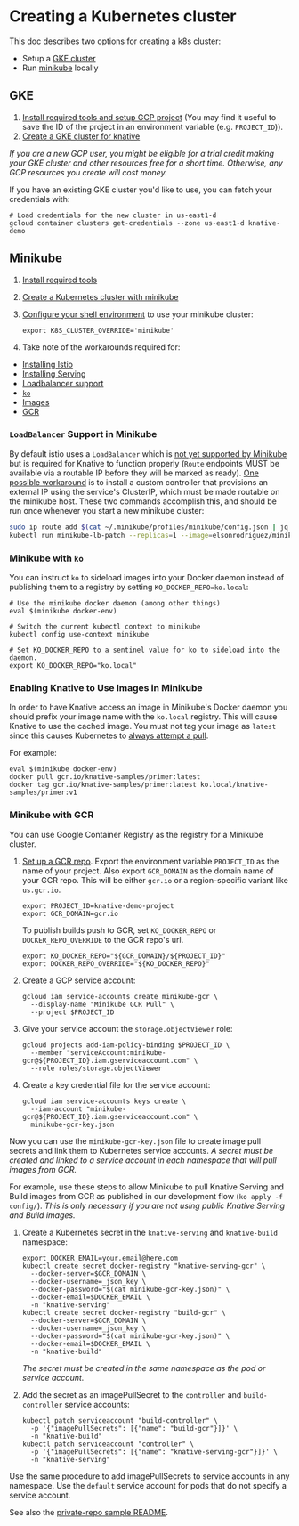 # Creating a Kubernetes cluster

This doc describes two options for creating a k8s cluster:

- Setup a [GKE cluster](#gke)
- Run [minikube](#minikube) locally

## GKE

1. [Install required tools and setup GCP project](https://github.com/knative/docs/blob/master/install/Knative-with-GKE.md#before-you-begin)
   (You may find it useful to save the ID of the project in an environment
   variable (e.g. `PROJECT_ID`)).
1. [Create a GKE cluster for knative](https://github.com/knative/docs/blob/master/install/Knative-with-GKE.md#creating-a-kubernetes-cluster)

_If you are a new GCP user, you might be eligible for a trial credit making your
GKE cluster and other resources free for a short time. Otherwise, any GCP
resources you create will cost money._

If you have an existing GKE cluster you'd like to use, you can fetch your
credentials with:

```shell
# Load credentials for the new cluster in us-east1-d
gcloud container clusters get-credentials --zone us-east1-d knative-demo
```

## Minikube

1. [Install required tools](https://github.com/knative/docs/blob/master/install/Knative-with-Minikube.md#before-you-begin)
1. [Create a Kubernetes cluster with minikube](https://github.com/knative/docs/blob/master/install/Knative-with-Minikube.md#creating-a-kubernetes-cluster)
1. [Configure your shell environment](../DEVELOPMENT.md#setup-your-environment)
   to use your minikube cluster:

   ```shell
   export K8S_CLUSTER_OVERRIDE='minikube'
   ```

1. Take note of the workarounds required for:

- [Installing Istio](https://github.com/knative/docs/blob/master/install/Knative-with-Minikube.md#installing-istio)
- [Installing Serving](https://github.com/knative/docs/blob/master/install/Knative-with-Minikube.md#installing-knative-serving)
- [Loadbalancer support](#loadbalancer-support-in-minikube)
- [`ko`](#minikube-with-ko)
- [Images](#enabling-knative-to-use-images-in-minikube)
- [GCR](#minikube-with-gcr)

### `LoadBalancer` Support in Minikube

By default istio uses a `LoadBalancer` which is
[not yet supported by Minikube](https://github.com/kubernetes/minikube/issues/2834)
but is required for Knative to function properly (`Route` endpoints MUST be
available via a routable IP before they will be marked as ready).
[One possible workaround](https://github.com/elsonrodriguez/minikube-lb-patch)
is to install a custom controller that provisions an external IP using the
service's ClusterIP, which must be made routable on the minikube host. These two
commands accomplish this, and should be run once whenever you start a new
minikube cluster:

```bash
sudo ip route add $(cat ~/.minikube/profiles/minikube/config.json | jq -r ".KubernetesConfig.ServiceCIDR") via $(minikube ip)
kubectl run minikube-lb-patch --replicas=1 --image=elsonrodriguez/minikube-lb-patch:0.1 --namespace=kube-system
```

### Minikube with `ko`

You can instruct `ko` to sideload images into your Docker daemon instead of
publishing them to a registry by setting `KO_DOCKER_REPO=ko.local`:

```shell
# Use the minikube docker daemon (among other things)
eval $(minikube docker-env)

# Switch the current kubectl context to minikube
kubectl config use-context minikube

# Set KO_DOCKER_REPO to a sentinel value for ko to sideload into the daemon.
export KO_DOCKER_REPO="ko.local"
```

### Enabling Knative to Use Images in Minikube

In order to have Knative access an image in Minikube's Docker daemon you should
prefix your image name with the `ko.local` registry. This will cause Knative to
use the cached image. You must not tag your image as `latest` since this causes
Kubernetes to
[always attempt a pull](https://kubernetes.io/docs/concepts/containers/images/#updating-images).

For example:

```shell
eval $(minikube docker-env)
docker pull gcr.io/knative-samples/primer:latest
docker tag gcr.io/knative-samples/primer:latest ko.local/knative-samples/primer:v1
```

### Minikube with GCR

You can use Google Container Registry as the registry for a Minikube cluster.

1. [Set up a GCR repo](setting-up-a-docker-registry.md). Export the environment
   variable `PROJECT_ID` as the name of your project. Also export `GCR_DOMAIN`
   as the domain name of your GCR repo. This will be either `gcr.io` or a
   region-specific variant like `us.gcr.io`.

   ```shell
   export PROJECT_ID=knative-demo-project
   export GCR_DOMAIN=gcr.io
   ```

   To publish builds push to GCR, set `KO_DOCKER_REPO` or `DOCKER_REPO_OVERRIDE`
   to the GCR repo's url.

   ```shell
   export KO_DOCKER_REPO="${GCR_DOMAIN}/${PROJECT_ID}"
   export DOCKER_REPO_OVERRIDE="${KO_DOCKER_REPO}"
   ```

1. Create a GCP service account:

   ```shell
   gcloud iam service-accounts create minikube-gcr \
     --display-name "Minikube GCR Pull" \
     --project $PROJECT_ID
   ```

1. Give your service account the `storage.objectViewer` role:

   ```shell
   gcloud projects add-iam-policy-binding $PROJECT_ID \
     --member "serviceAccount:minikube-gcr@${PROJECT_ID}.iam.gserviceaccount.com" \
     --role roles/storage.objectViewer
   ```

1. Create a key credential file for the service account:

   ```shell
   gcloud iam service-accounts keys create \
     --iam-account "minikube-gcr@${PROJECT_ID}.iam.gserviceaccount.com" \
     minikube-gcr-key.json
   ```

Now you can use the `minikube-gcr-key.json` file to create image pull secrets
and link them to Kubernetes service accounts. _A secret must be created and
linked to a service account in each namespace that will pull images from GCR._

For example, use these steps to allow Minikube to pull Knative Serving and Build
images from GCR as published in our development flow (`ko apply -f config/`).
_This is only necessary if you are not using public Knative Serving and Build
images._

1. Create a Kubernetes secret in the `knative-serving` and `knative-build`
   namespace:

   ```shell
   export DOCKER_EMAIL=your.email@here.com
   kubectl create secret docker-registry "knative-serving-gcr" \
     --docker-server=$GCR_DOMAIN \
     --docker-username=_json_key \
     --docker-password="$(cat minikube-gcr-key.json)" \
     --docker-email=$DOCKER_EMAIL \
     -n "knative-serving"
   kubectl create secret docker-registry "build-gcr" \
     --docker-server=$GCR_DOMAIN \
     --docker-username=_json_key \
     --docker-password="$(cat minikube-gcr-key.json)" \
     --docker-email=$DOCKER_EMAIL \
     -n "knative-build"
   ```

   _The secret must be created in the same namespace as the pod or service
   account._

1. Add the secret as an imagePullSecret to the `controller` and
   `build-controller` service accounts:

   ```shell
   kubectl patch serviceaccount "build-controller" \
     -p '{"imagePullSecrets": [{"name": "build-gcr"}]}' \
     -n "knative-build"
   kubectl patch serviceaccount "controller" \
     -p '{"imagePullSecrets": [{"name": "knative-serving-gcr"}]}' \
     -n "knative-serving"
   ```

Use the same procedure to add imagePullSecrets to service accounts in any
namespace. Use the `default` service account for pods that do not specify a
service account.

See also the
[private-repo sample README](https://github.com/knative/docs/blob/master/serving/samples/build-private-repo-go/README.md).
